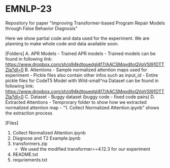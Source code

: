 # EMNLP-23
Repository for paper "Improving Transformer-based Program Repair Models through False Behavior Diagnosis"


Here we show partial code and data used for the experiment.
We are planning to make whole code and data available soon.

[Folders]
  A. APR Models
       - Trained APR models
       - Trained models can be found in following link:
          https://www.dropbox.com/sh/q94kdtguedgl4f7/AACSMqydlIoQVqVSI91DTTZIa?dl=0
  B. Attentions
       - Sample normalized attention maps used for experiment
       - Pickle files also contain other infos such as input_id
       - Entire pickle files for CodeT5 Model with Wild-small^na Dataset can be found in following link:
           https://www.dropbox.com/sh/q94kdtguedgl4f7/AACSMqydlIoQVqVSI91DTTZIa?dl=0
  C. Dataset
       - Buggy dataset (buggy code - fixed code pairs)
  D. Extracted Attentions
      - Temprorary folder to show how we extracted normalized attention map
      - "1. Collect Normalized Attention.ipynb" shows the extraction process

[Files]
  1. Collect Normalized Attention.ipynb
  2. Diagnose and T2 Example.ipynb
  3. transformers.zip
      - We used the modified transformer==4.12.3 for our experiment
  4. README.txt
  5. requriements.txt
